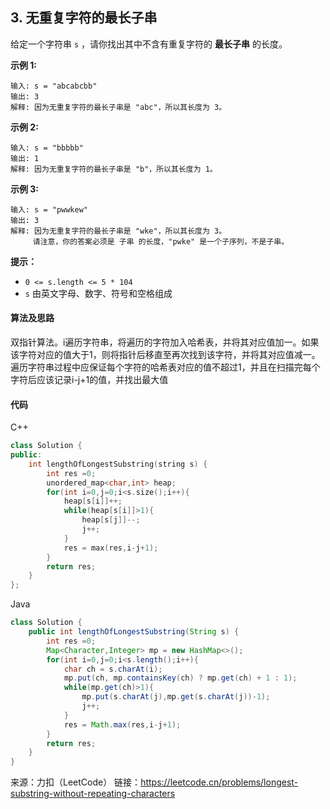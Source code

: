 ## 3. 无重复字符的最长子串

给定一个字符串 `s` ，请你找出其中不含有重复字符的 **最长子串** 的长度。

**示例 1:**

```
输入: s = "abcabcbb"
输出: 3 
解释: 因为无重复字符的最长子串是 "abc"，所以其长度为 3。
```

**示例 2:**

```
输入: s = "bbbbb"
输出: 1
解释: 因为无重复字符的最长子串是 "b"，所以其长度为 1。
```

**示例 3:**

```
输入: s = "pwwkew"
输出: 3
解释: 因为无重复字符的最长子串是 "wke"，所以其长度为 3。
     请注意，你的答案必须是 子串 的长度，"pwke" 是一个子序列，不是子串。
```

**提示：**

- `0 <= s.length <= 5 * 104`
- `s` 由英文字母、数字、符号和空格组成



#### 算法及思路

双指针算法。i遍历字符串，将遍历的字符加入哈希表，并将其对应值加一。如果该字符对应的值大于1，则将指针后移直至再次找到该字符，并将其对应值减一。遍历字符串过程中应保证每个字符的哈希表对应的值不超过1，并且在扫描完每个字符后应该记录i-j+1的值，并找出最大值



#### 代码

C++

```C++
class Solution {
public:
    int lengthOfLongestSubstring(string s) {
        int res =0;
        unordered_map<char,int> heap;
        for(int i=0,j=0;i<s.size();i++){
            heap[s[i]]++;
            while(heap[s[i]]>1){
                heap[s[j]]--;
                j++;
            }
            res = max(res,i-j+1);
        }
        return res;
    }
};
```



Java

```Java
class Solution {
    public int lengthOfLongestSubstring(String s) {
        int res =0;
        Map<Character,Integer> mp = new HashMap<>();
        for(int i=0,j=0;i<s.length();i++){
            char ch = s.charAt(i);
            mp.put(ch, mp.containsKey(ch) ? mp.get(ch) + 1 : 1);
            while(mp.get(ch)>1){
                mp.put(s.charAt(j),mp.get(s.charAt(j))-1);
                j++;
            }
            res = Math.max(res,i-j+1);
        }
        return res;
    }
}
```









来源：力扣（LeetCode）
链接：https://leetcode.cn/problems/longest-substring-without-repeating-characters